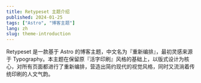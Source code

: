 ```yaml
---
title: Retypeset 主题介绍
published: 2024-01-25
tags: ["Astro", "博客主题"]
lang: zh
slug: theme-introduction
---
```


Retypeset 是一款基于 Astro 的博客主题，中文名为『重新编排』，最初灵感来源于 Typography。本主题在保留原『活字印刷』风格的基础上，以版式设计为核心，对所有页面都进行了重新编排，营造出简约现代的视觉风格，同时又流淌着传统印刷的人文气韵。